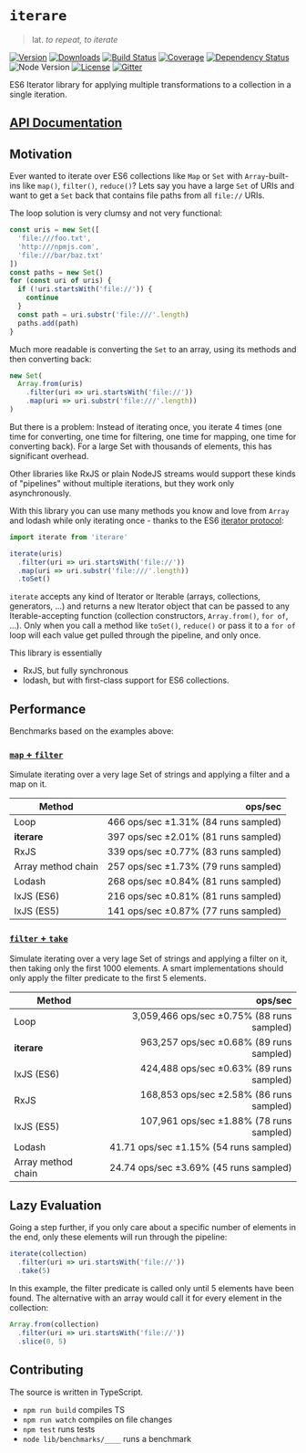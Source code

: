 
# `iterare`

> lat. _to repeat, to iterate_

[![Version](https://img.shields.io/npm/v/iterare.svg)](https://www.npmjs.com/package/iterare)
[![Downloads](https://img.shields.io/npm/dt/iterare.svg)](https://www.npmjs.com/package/iterare)
[![Build Status](https://travis-ci.org/felixfbecker/iterare.svg?branch=master)](https://travis-ci.org/felixfbecker/iterare)
[![Coverage](https://codecov.io/gh/felixfbecker/iterare/branch/master/graph/badge.svg?token=BuoxrgBs54)](https://codecov.io/gh/felixfbecker/iterare)
[![Dependency Status](https://gemnasium.com/badges/github.com/felixfbecker/iterare.svg)](https://gemnasium.com/github.com/felixfbecker/iterare)
![Node Version](http://img.shields.io/node/v/iterare.svg)
[![License](https://img.shields.io/npm/l/iterare.svg)](https://github.com/felixfbecker/iterare/blob/master/LICENSE.txt)
[![Gitter](https://badges.gitter.im/felixfbecker/iterare.svg)](https://gitter.im/felixfbecker/iterare?utm_source=badge&utm_medium=badge&utm_campaign=pr-badge)

ES6 Iterator library for applying multiple transformations to a collection in a single iteration.

## [API Documentation](http://iterare.surge.sh/)

## Motivation

Ever wanted to iterate over ES6 collections like `Map` or `Set` with `Array`-built-ins like `map()`, `filter()`, `reduce()`?
Lets say you have a large `Set` of URIs and want to get a `Set` back that contains file paths from all `file://` URIs.

The loop solution is very clumsy and not very functional:
```javascript
const uris = new Set([
  'file:///foo.txt',
  'http:///npmjs.com',
  'file:///bar/baz.txt'
])
const paths = new Set()
for (const uri of uris) {
  if (!uri.startsWith('file://')) {
    continue
  }
  const path = uri.substr('file:///'.length)
  paths.add(path)
}
```

Much more readable is converting the `Set` to an array, using its methods and then converting back:

```javascript
new Set(
  Array.from(uris)
    .filter(uri => uri.startsWith('file://'))
    .map(uri => uri.substr('file:///'.length))
)
```

But there is a problem: Instead of iterating once, you iterate 4 times (one time for converting, one time for filtering, one time for mapping, one time for converting back).
For a large Set with thousands of elements, this has significant overhead.

Other libraries like RxJS or plain NodeJS streams would support these kinds of "pipelines" without multiple iterations, but they work only asynchronously.

With this library you can use many methods you know and love from `Array` and lodash while only iterating once - thanks to the ES6 [iterator protocol](https://developer.mozilla.org/en-US/docs/Web/JavaScript/Reference/Iteration_protocols):

```javascript
import iterate from 'iterare'

iterate(uris)
  .filter(uri => uri.startsWith('file://'))
  .map(uri => uri.substr('file:///'.length))
  .toSet()
```

`iterate` accepts any kind of Iterator or Iterable (arrays, collections, generators, ...) and returns a new Iterator object that can be passed to any Iterable-accepting function (collection constructors, `Array.from()`, `for of`, ...).
Only when you call a method like `toSet()`, `reduce()` or pass it to a `for of` loop will each value get pulled through the pipeline, and only once.

This library is essentially
 - RxJS, but fully synchronous
 - lodash, but with first-class support for ES6 collections.

## Performance

Benchmarks based on the examples above:

### [`map` + `filter`](https://github.com/felixfbecker/iterare/blob/master/src/benchmarks/map_filter_set.ts)

Simulate iterating over a very lage Set of strings and applying a filter and a map on it.

Method                       | ops/sec
-----------------------------|-----------------------------------------------:|
Loop | 466 ops/sec ±1.31% (84 runs sampled)
**iterare** | 397 ops/sec ±2.01% (81 runs sampled)
RxJS | 339 ops/sec ±0.77% (83 runs sampled)
Array method chain | 257 ops/sec ±1.73% (79 runs sampled)
Lodash | 268 ops/sec ±0.84% (81 runs sampled)
IxJS (ES6) | 216 ops/sec ±0.81% (81 runs sampled)
IxJS (ES5) | 141 ops/sec ±0.87% (77 runs sampled)

### [`filter` + `take`](https://github.com/felixfbecker/iterare/blob/master/src/benchmarks/filter_take_set.ts)

Simulate iterating over a very lage Set of strings and applying a filter on it, then taking only the first 1000 elements.
A smart implementations should only apply the filter predicate to the first 5 elements.

Method                       | ops/sec
-----------------------------|-----------------------------------------------:|
Loop | 3,059,466 ops/sec ±0.75% (88 runs sampled)
**iterare** | 963,257 ops/sec ±0.68% (89 runs sampled)
IxJS (ES6) | 424,488 ops/sec ±0.63% (89 runs sampled)
RxJS | 168,853 ops/sec ±2.58% (86 runs sampled)
IxJS (ES5) | 107,961 ops/sec ±1.88% (78 runs sampled)
Lodash | 41.71 ops/sec ±1.15% (54 runs sampled)
Array method chain | 24.74 ops/sec ±3.69% (45 runs sampled)

## Lazy Evaluation

Going a step further, if you only care about a specific number of elements in the end, only these elements will run through the pipeline:

```javascript
iterate(collection)
  .filter(uri => uri.startsWith('file://'))
  .take(5)
```

In this example, the filter predicate is called only until 5 elements have been found.
The alternative with an array would call it for every element in the collection:

```javascript
Array.from(collection)
  .filter(uri => uri.startsWith('file://'))
  .slice(0, 5)
```

## Contributing

The source is written in TypeScript.

 - `npm run build` compiles TS
 - `npm run watch` compiles on file changes
 - `npm test` runs tests
 - `node lib/benchmarks/____` runs a benchmark
